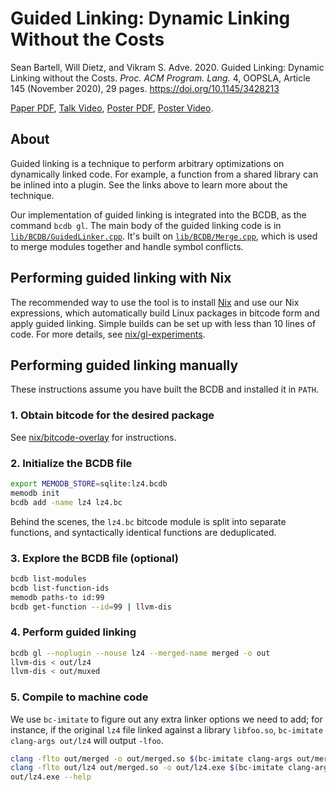 # Guided Linking: Dynamic Linking Without the Costs

Sean Bartell, Will Dietz, and Vikram S. Adve. 2020. Guided Linking: Dynamic
Linking without the Costs. *Proc. ACM Program. Lang.* 4, OOPSLA, Article 145
(November 2020), 29 pages. <https://doi.org/10.1145/3428213>

[Paper PDF](./paper.pdf), [Talk Video](https://youtu.be/QyNJKllZP4I), [Poster
PDF](./poster.pdf), [Poster Video](https://youtu.be/GQR9W44N5W4).

## About

Guided linking is a technique to perform arbitrary optimizations on dynamically
linked code. For example, a function from a shared library can be inlined into
a plugin. See the links above to learn more about the technique.

Our implementation of guided linking is integrated into the BCDB, as the
command `bcdb gl`. The main body of the guided linking code is in
[`lib/BCDB/GuidedLinker.cpp`](../../lib/BCDB/GuidedLinker.cpp). It's built on
[`lib/BCDB/Merge.cpp`](../../lib/BCDB/Merge.cpp), which is used to merge
modules together and handle symbol conflicts.

## Performing guided linking with Nix

The recommended way to use the tool is to install [Nix](https://nixos.org/) and
use our Nix expressions, which automatically build Linux packages in bitcode
form and apply guided linking. Simple builds can be set up with less than 10
lines of code. For more details, see
[nix/gl-experiments](../../nix/gl-experiments).

## Performing guided linking manually

These instructions assume you have built the BCDB and installed it in `PATH`.

### 1. Obtain bitcode for the desired package

See [nix/bitcode-overlay](../../nix/bitcode-overlay/README.md) for
instructions.

### 2. Initialize the BCDB file

```sh
export MEMODB_STORE=sqlite:lz4.bcdb
memodb init
bcdb add -name lz4 lz4.bc
```

Behind the scenes, the `lz4.bc` bitcode module is split into separate
functions, and syntactically identical functions are deduplicated.

### 3. Explore the BCDB file (optional)

```sh
bcdb list-modules
bcdb list-function-ids
memodb paths-to id:99
bcdb get-function --id=99 | llvm-dis
```

### 4. Perform guided linking

```sh
bcdb gl --noplugin --nouse lz4 --merged-name merged -o out
llvm-dis < out/lz4
llvm-dis < out/muxed
```

### 5. Compile to machine code

We use `bc-imitate` to figure out any extra linker options we need to add;
for instance, if the original `lz4` file linked against a library `libfoo.so`,
`bc-imitate clang-args out/lz4` will output `-lfoo`.

```sh
clang -flto out/merged -o out/merged.so $(bc-imitate clang-args out/merged)
clang -flto out/lz4 out/merged.so -o out/lz4.exe $(bc-imitate clang-args out/lz4)
out/lz4.exe --help
```
